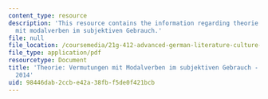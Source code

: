 ```yaml
---
content_type: resource
description: 'This resource contains the information regarding theorie: vermutungen
  mit modalverben im subjektiven Gebrauch.'
file: null
file_location: /coursemedia/21g-412-advanced-german-literature-culture-madness-murder-mysteries-fall-2014/98446dab2ccbe42a38fbf5de0f421bcb_MIT21G_412F14_Wo14-15_OH.pdf
file_type: application/pdf
resourcetype: Document
title: 'Theorie: Vermutungen mit Modalverben im subjektiven Gebrauch - 21G.412 Fall
  2014'
uid: 98446dab-2ccb-e42a-38fb-f5de0f421bcb
---
```

